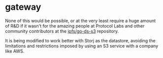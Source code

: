 # gateway

None of this would be possible, or at the very least require a huge amount of R&D if it wasn't for the amazing people at Protocol Labs and other community contributors at the [ipfs/go-ds-s3](https://github.com/ipfs/go-ds-s3) repository.

It is being modified to work better with Storj as the datastore, avoiding the limitations and restrictions imposed by using an S3 service with a company like AWS.